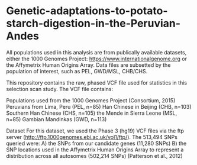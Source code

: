 # Genetic-adaptations-to-potato-starch-digestion-in-the-Peruvian-Andes

All populations used in this analysis are from publically available datasets, either the 1000 Genomes Project: https://www.internationalgenome.org or the Affymetrix Human Origins Array. Data files are subsetted by the population of interest, such as PEL, GWD/MSL, CHB/CHS. 


This repository contains the raw, phased VCF file used for statistics in this selection scan study. 
The VCF file contains:

Populations used from the 1000 Genomes Project (Consortium, 2015)
      Peruvians from Lima, Peru (PEL, n=85)
      Han Chinese in Beijing (CHB, n=103) 
      Southern Han Chinese (CHS, n=105)
      the Mende in Sierra Leone (MSL, n=85)
      Gambian Mandinkas (GWD, n=113)
            
Dataset
	For this dataset, we used the Phase 3 (hg19) VCF files via the ftp server (http://ftp.1000genomes.ebi.ac.uk/vol1/ftp/).
	The 513,494 SNPs queried were:
	A) the SNPs from our candidate genes (11,280 SNPs)
	B) the SNP locations used in the Affymetrix Human Origins Array to represent a distribution across all autosomes (502,214 SNPs) (Patterson et al., 2012)
